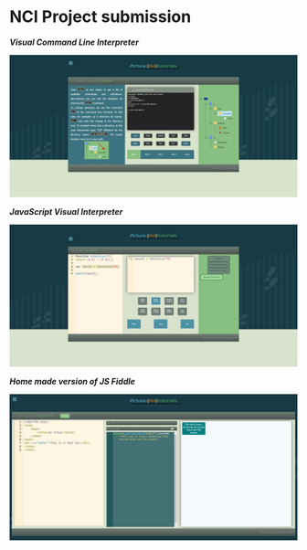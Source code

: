 # NCI Project submission

***Visual Command Line Interpreter***


![alt tag](https://github.com/Cuanshay/picturethis/blob/gh-pages/emulator.jpg?raw=true)

***JavaScript Visual Interpreter***


![alt tag](https://github.com/Cuanshay/picturethis/blob/gh-pages/Visual_JavaScript_Emulator.jpg?raw=true)

***Home made version of JS Fiddle***


![alt tag](https://github.com/Cuanshay/picturethis/blob/gh-pages/Home-made_JS_Fiddle.jpg?raw=true)
